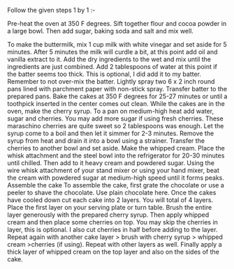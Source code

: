 Follow the given steps 1 by 1 :-

Pre-heat the oven at 350 F degrees. 
Sift together flour and cocoa powder in a large bowl. Then add sugar, baking soda and salt and mix well.
 
To make the buttermilk, mix 1 cup milk with white vinegar and set aside for 5 minutes.
After 5 minutes the milk will curdle a bit, at this point add oil and vanilla extract to it.
Add the dry ingredients to the wet and mix until the ingredients are just combined. Add 2 tablespoons of water at this point if the batter seems too thick. This is optional, I did add it to my batter. Remember to not over-mix the batter.
Lightly spray two 6 x 2 inch round pans lined with parchment paper with non-stick spray. Transfer batter to the prepared pans. 
Bake the cakes at 350 F degrees for 25-27 minutes or until a toothpick inserted in the center comes out clean.
While the cakes are in the oven, make the cherry syrup. To a pan on medium-high heat add water, sugar and cherries. You may add more sugar if using fresh cherries. These maraschino cherries are quite sweet so 2 tablespoons was enough. 
Let the syrup come to a boil and then let it simmer for 2-3 minutes. Remove the syrup from heat and drain it into a bowl using a strainer. Transfer the cherries to another bowl and set aside.
Make the whipped cream. Place the whisk attachment and the steel bowl into the refrigerator for 20-30 minutes until chilled. Then add to it heavy cream and powdered sugar.
Using the wire whisk attachment of your stand mixer or using your hand mixer, beat the cream with powdered sugar at medium-high speed until it forms peaks.
Assemble the cake
To assemble the cake, first grate the chocolate or use a peeler to shave the chocolate. Use plain chocolate here.
Once the cakes have cooled down cut each cake into 2 layers. You will total of 4 layers. 
Place the first layer on your serving plate or turn table. Brush the entire layer generously with the prepared cherry syrup.
Then apply whipped cream and then place some cherries on top. You may skip the cherries in layer, this is optional. I also cut cherries in half before adding to the layer.
Repeat again with another cake layer > brush with cherry syrup > whipped cream >cherries (if using). Repeat with other layers as well. 
Finally apply a thick layer of whipped cream on the top layer and also on the sides of the cake.